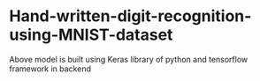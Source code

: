 # Hand-written-digit-recognition-using-MNIST-dataset

Above model is built using Keras library of python and tensorflow framework in backend
